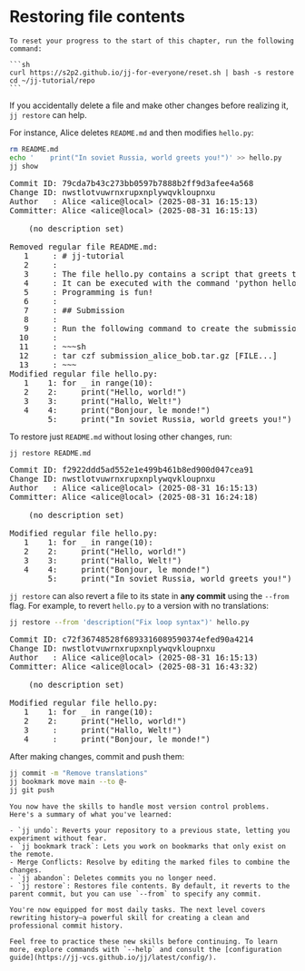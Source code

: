 # Restoring file contents

````admonish reset title="Reset your progress" collapsible=true
To reset your progress to the start of this chapter, run the following command:

```sh
curl https://s2p2.github.io/jj-for-everyone/reset.sh | bash -s restore
cd ~/jj-tutorial/repo
```
````

If you accidentally delete a file and make other changes before realizing it, `jj restore` can help.

For instance, Alice deletes `README.md` and then modifies `hello.py`:

```sh
rm README.md
echo '    print("In soviet Russia, world greets you!")' >> hello.py
jj show
```

<pre class="aha">
Commit ID: <span class="blue ">79cda7b43c273bb0597b7888b2ff9d3afee4a568</span>
Change ID: <span class="purple ">nwstlotvuwrnxrupxnplywqvkloupnxu</span>
Author   : <span class="yellow ">Alice</span> &lt;<span class="yellow ">alice@local</span>&gt; (<span class="cyan ">2025-08-31 16:15:13</span>)
Committer: <span class="yellow ">Alice</span> &lt;<span class="yellow ">alice@local</span>&gt; (<span class="cyan ">2025-08-31 16:15:13</span>)

<span class="yellow ">    (no description set)</span>

<span class="yellow ">Removed regular file README.md:</span>
<span class="red ">   1</span>     : <span class="red "># jj-tutorial</span>
<span class="red ">   2</span>     : <span class="red "></span>
<span class="red ">   3</span>     : <span class="red ">The file hello.py contains a script that greets the world.</span>
<span class="red ">   4</span>     : <span class="red ">It can be executed with the command 'python hello.py'.</span>
<span class="red ">   5</span>     : <span class="red ">Programming is fun!</span>
<span class="red ">   6</span>     : <span class="red "></span>
<span class="red ">   7</span>     : <span class="red ">## Submission</span>
<span class="red ">   8</span>     : <span class="red "></span>
<span class="red ">   9</span>     : <span class="red ">Run the following command to create the submission tarball:</span>
<span class="red ">  10</span>     : <span class="red "></span>
<span class="red ">  11</span>     : <span class="red ">~~~sh</span>
<span class="red ">  12</span>     : <span class="red ">tar czf submission_alice_bob.tar.gz [FILE...]</span>
<span class="red ">  13</span>     : <span class="red ">~~~</span>
<span class="yellow ">Modified regular file hello.py:</span>
<span class="red ">   1</span> <span class="green ">   1</span>: for _ in range(10):
<span class="red ">   2</span> <span class="green ">   2</span>:     print("Hello, world!")
<span class="red ">   3</span> <span class="green ">   3</span>:     print("Hallo, Welt!")
<span class="red ">   4</span> <span class="green ">   4</span>:     print("Bonjour, le monde!")
     <span class="green ">   5</span>: <span class="green ">    print("In soviet Russia, world greets you!")</span>
</pre>

To restore just `README.md` without losing other changes, run:

```sh
jj restore README.md
```

<pre class="aha">
Commit ID: <span class="blue ">f2922ddd5ad552e1e499b461b8ed900d047cea91</span>
Change ID: <span class="purple ">nwstlotvuwrnxrupxnplywqvkloupnxu</span>
Author   : <span class="yellow ">Alice</span> &lt;<span class="yellow ">alice@local</span>&gt; (<span class="cyan ">2025-08-31 16:15:13</span>)
Committer: <span class="yellow ">Alice</span> &lt;<span class="yellow ">alice@local</span>&gt; (<span class="cyan ">2025-08-31 16:24:18</span>)

<span class="yellow ">    (no description set)</span>

<span class="yellow ">Modified regular file hello.py:</span>
<span class="red ">   1</span> <span class="green ">   1</span>: for _ in range(10):
<span class="red ">   2</span> <span class="green ">   2</span>:     print("Hello, world!")
<span class="red ">   3</span> <span class="green ">   3</span>:     print("Hallo, Welt!")
<span class="red ">   4</span> <span class="green ">   4</span>:     print("Bonjour, le monde!")
     <span class="green ">   5</span>: <span class="green ">    print("In soviet Russia, world greets you!")</span>
</pre>

`jj restore` can also revert a file to its state in **any commit** using the `--from` flag. For example, to revert `hello.py` to a version with no translations:

```sh
jj restore --from 'description("Fix loop syntax")' hello.py
```

<pre class="aha">
Commit ID: <span class="blue ">c72f36748528f6893316089590374efed90a4214</span>
Change ID: <span class="purple ">nwstlotvuwrnxrupxnplywqvkloupnxu</span>
Author   : <span class="yellow ">Alice</span> &lt;<span class="yellow ">alice@local</span>&gt; (<span class="cyan ">2025-08-31 16:15:13</span>)
Committer: <span class="yellow ">Alice</span> &lt;<span class="yellow ">alice@local</span>&gt; (<span class="cyan ">2025-08-31 16:43:32</span>)

<span class="yellow ">    (no description set)</span>

<span class="yellow ">Modified regular file hello.py:</span>
<span class="red ">   1</span> <span class="green ">   1</span>: for _ in range(10):
<span class="red ">   2</span> <span class="green ">   2</span>:     print("Hello, world!")
<span class="red ">   3</span>     : <span class="red ">    print("Hallo, Welt!")</span>
<span class="red ">   4</span>     : <span class="red ">    print("Bonjour, le monde!")</span>
</pre>

After making changes, commit and push them:
```sh
jj commit -m "Remove translations"
jj bookmark move main --to @-
jj git push
```

```admonish success title="You've completed Level 3 ! 🎉"
You now have the skills to handle most version control problems. Here's a summary of what you've learned:

- `jj undo`: Reverts your repository to a previous state, letting you experiment without fear.
- `jj bookmark track`: Lets you work on bookmarks that only exist on the remote.
- Merge Conflicts: Resolve by editing the marked files to combine the changes.
- `jj abandon`: Deletes commits you no longer need.
- `jj restore`: Restores file contents. By default, it reverts to the parent commit, but you can use `--from` to specify any commit.

You're now equipped for most daily tasks. The next level covers rewriting history—a powerful skill for creating a clean and professional commit history.

Feel free to practice these new skills before continuing. To learn more, explore commands with `--help` and consult the [configuration guide](https://jj-vcs.github.io/jj/latest/config/).
```
